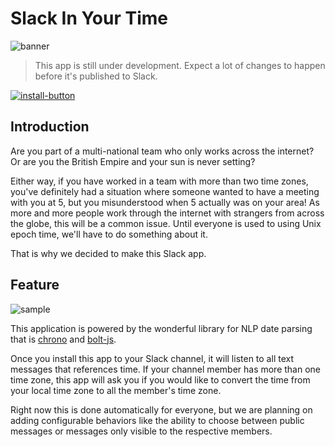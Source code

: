 # Slack In Your Time

![banner](https://user-images.githubusercontent.com/40356749/121809381-86492280-cc97-11eb-9848-c4cdeb0c5f18.jpg)

> This app is still under development.
> Expect a lot of changes to happen before it's published to Slack.

[![install-button](https://platform.slack-edge.com/img/add_to_slack.png)](https://slack.com/oauth/v2/authorize?client_id=1048776341958.1317785523734&scope=app_mentions:read,channels:history,channels:read,chat:write,chat:write.public,groups:history,groups:read,groups:write,im:history,incoming-webhook,mpim:history,team:read,users.profile:read,users:read&redirect_uri=https://siyt-app.teamstep.io/slack/oauth_redirect)

## Introduction

Are you part of a multi-national team who only works across the internet?
Or are you the British Empire and your sun is never setting?

Either way, if you have worked in a team with more than two time zones, you've definitely had a situation where someone wanted to have a meeting with you at 5, but you misunderstood when 5 actually was on your area!
As more and more people work through the internet with strangers from across the globe, this will be a common issue.
Until everyone is used to using Unix epoch time, we'll have to do something about it.

That is why we decided to make this Slack app.

## Feature

![sample](https://user-images.githubusercontent.com/40356749/121809399-94973e80-cc97-11eb-8e62-13ea6c1e4bd9.jpg)

This application is powered by the wonderful library for NLP date parsing that is [chrono](https://github.com/wanasit/chrono) and [bolt-js](https://github.com/SlackAPI/bolt-js).

Once you install this app to your Slack channel, it will listen to all text messages that references time.
If your channel member has more than one time zone, this app will ask you if you would like to convert the time from your local time zone to all the member's time zone.

Right now this is done automatically for everyone, but we are planning on adding configurable behaviors like the ability to choose between public messages or messages only visible to the respective members.
